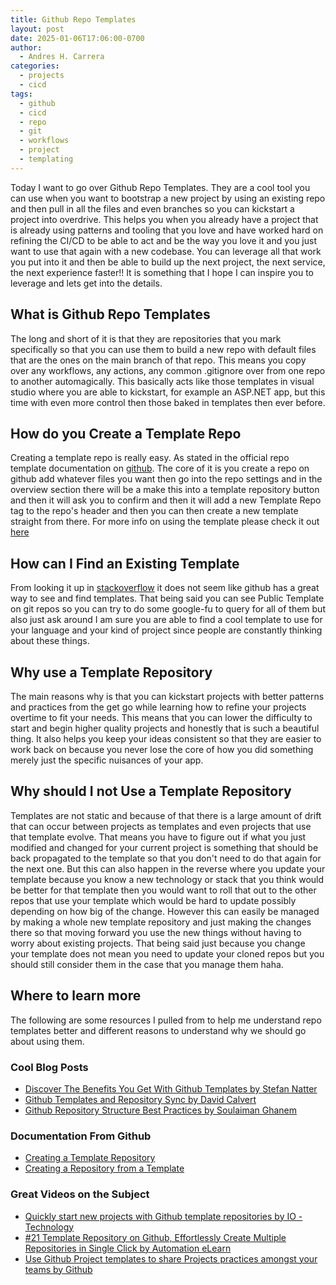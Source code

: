 ```yaml
---
title: Github Repo Templates
layout: post
date: 2025-01-06T17:06:00-0700
author:
  - Andres H. Carrera
categories:
  - projects
  - cicd
tags:
  - github
  - cicd
  - repo
  - git
  - workflows
  - project
  - templating
---
```

Today I want to go over Github Repo Templates. They are a cool tool you can use when you want to bootstrap a new project by using an existing repo and then pull in all the files and even branches so you can kickstart a project into overdrive. This helps you when you already have a project that is already using patterns and tooling that you love and have worked hard on refining the CI/CD to be able to act and be the way you love it and you just want to use that again with a new codebase. You can leverage all that work you put into it and then be able to build up the next project, the next service, the next experience faster!! It is something that I hope I can inspire you to leverage and lets get into the details.

## What is Github Repo Templates

The long and short of it is that they are repositories that you mark specifically so that you can use them to build a new repo with default files that are the ones on the main branch of that repo. This means you copy over any workflows, any actions, any common .gitignore over from one repo to another automagically. This basically acts like those templates in visual studio where you are able to kickstart, for example an ASP.NET app, but this time with even more control then those baked in templates then ever before.

## How do you Create a Template Repo

Creating a template repo is really easy. As stated in the official repo template documentation on [github](https://docs.github.com/en/repositories/creating-and-managing-repositories/creating-a-template-repository). The core of it is you create a repo on github add whatever files you want then go into the repo settings and in the overview section there will be a make this into a template repository button and then it will ask you to confirm and then it will add a new Template Repo tag to the repo's header and then you can then create a new template straight from there. For more info on using the template please check it out [here](https://docs.github.com/en/repositories/creating-and-managing-repositories/creating-a-repository-from-a-template)

## How can I Find an Existing Template

From looking it up in [stackoverflow](https://stackoverflow.com/questions/64770650/is-there-a-way-to-easily-search-for-list-template-repositories-on-github) it does not seem like github has a great way to see and find templates. That being said you can see Public Template on git repos so you can try to do some google-fu to query for all of them but also just ask around I am sure you are able to find a cool template to use for your language and your kind of project since people are constantly thinking about these things. 

## Why use a Template Repository

The main reasons why is that you can kickstart projects with better patterns and practices from the get go while learning how to refine your projects overtime to fit your needs. This means that you can lower the difficulty to start and begin higher quality projects and honestly that is such a beautiful thing. It also helps you keep your ideas consistent so that they are easier to work back on because you never lose the core of how you did something merely just the specific nuisances of your app.


## Why should I not Use a Template Repository

Templates are not static and because of that there is a large amount of drift that can occur between projects as templates and even projects that use that template evolve. That means you have to figure out if what you just modified and changed for your current project is something that should be back propagated to the template so that you don't need to do that again for the next one. But this can also happen in the reverse where you update your template because you know a new technology or stack that you think would be better for that template then you would want to roll that out to the other repos that use your template which would be hard to update possibly depending on how big of the change. However this can easily be managed by making a whole new template repository and just making the changes there so that moving forward you use the new things without having to worry about existing projects. That being said just because you change your template does not mean you need to update your cloned repos but you should still consider them in the case that you manage them haha.

## Where to learn more

The following are some resources I pulled from to help me understand repo templates better and different reasons to understand why we should go about using them.

### Cool Blog Posts

- [Discover The Benefits You Get With Github Templates by Stefan Natter](https://blog.natterstefan.me/discover-the-benefits-you-get-with-github-templates)
- [Github Templates and Repository Sync by David Calvert](https://0xdc.me/blog/github-templates-and-repository-sync/)
- [Github Repository Structure Best Practices by Soulaiman Ghanem](https://medium.com/code-factory-berlin/github-repository-structure-best-practices-248e6effc405)

### Documentation From Github

- [Creating a Template Repository](https://docs.github.com/en/repositories/creating-and-managing-repositories/creating-a-template-repository)
- [Creating a Repository from a Template](https://docs.github.com/en/repositories/creating-and-managing-repositories/creating-a-repository-from-a-template)


### Great Videos on the Subject

- [Quickly start new projects with Github template repositories by  IO - Technology](https://www.youtube.com/watch?v=zCKwIApdNXw&ab_channel=iO-Technology)
- [#21 Template Repository on Github, Effortlessly Create Multiple Repositories in Single Click by Automation eLearn](https://www.youtube.com/watch?v=3nm-DgqKE6I&ab_channel=AutomationeLearn)
- [Use Github Project templates to share Projects practices amongst your teams by Github](https://www.youtube.com/watch?v=0bpk3iOM7CI&ab_channel=GitHub)
